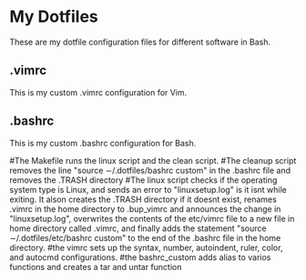 # My Dotfiles
These are my dotfile configuration files for different software in Bash.
## .vimrc
This is my custom .vimrc configuration for Vim.
## .bashrc
This is my custom .bashrc configuration for Bash.



#The Makefile runs the linux script and the clean script.
#The cleanup script removes the line "source ∼/.dotfiles/bashrc custom" in the .bashrc file and removes the .TRASH directory
#The linux script checks if the operating system type is Linux, and sends an error to "linuxsetup.log" is it isnt while exiting. It alson creates the .TRASH directory if it doesnt exist, renames .vimrc in the home directory to .bup_vimrc and announces the change in "linuxsetup.log", overwrites the contents of the etc/vimrc file to a new file in home directory called .vimrc, and finally adds the statement "source ∼/.dotfiles/etc/bashrc custom" to the end of the .bashrc file in the home directory.
#the vimrc sets up the syntax, number, autoindent, ruler, color, and autocmd configurations.
#the bashrc_custom adds alias to varios functions and creates a tar and untar function
